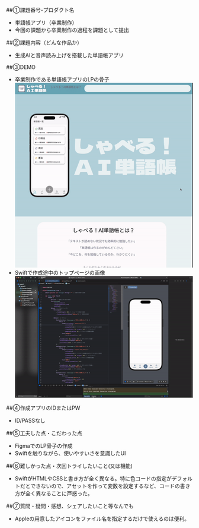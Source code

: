 ##①課題番号-プロダクト名
- 単語帳アプリ（卒業制作）
- 今回の課題から卒業制作の過程を課題として提出

##②課題内容（どんな作品か）
- 生成AIと音声読み上げを搭載した単語帳アプリ

##③DEMO
- 卒業制作である単語帳アプリのLPの骨子
  ![gif1](gif/gif1.gif)
- Swiftで作成途中のトップページの画像
  ![gif2](gif/gif2.gif)

##④作成アプリのIDまたはPW
- ID/PASSなし

##⑤工夫した点・こだわった点
- FigmaでのLP骨子の作成
- Swiftを触りながら、使いやすいさを意識したUI

##⑥難しかった点・次回トライしたいこと(又は機能)
- SwiftがHTMLやCSSと書き方が全く異なる。特に色コードの指定がデフォルトだとできないので、アセットを作って変数を設定するなど、コードの書き方が全く異なることに戸惑った。

##⑦質問・疑問・感想、シェアしたいこと等なんでも
- Appleの用意したアイコンをファイル名を指定するだけで使えるのは便利。
